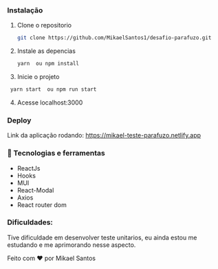 
### Instalação

1. Clone o repositorio
   ```sh
   git clone https://github.com/MikaelSantos1/desafio-parafuzo.git
   ```
2. Instale as  depencias
   ```sh
   yarn  ou npm install
   ```
3. Inicie o projeto
  ```sh
   yarn start  ou npm run start
   ```
4. Acesse localhost:3000

### Deploy
Link da aplicação rodando:
https://mikael-teste-parafuzo.netlify.app

### 🚀 Tecnologias e ferramentas

* ReactJs
* Hooks
* MUI
* React-Modal
* Axios                                                                                        
* React router dom

### Dificuldades:
Tive dificuldade em desenvolver teste unitarios, eu ainda estou me estudando e me aprimorando nesse aspecto.


Feito com ❤ por Mikael Santos
